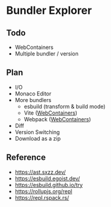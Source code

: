 # Bundler Explorer

## Todo

- WebContainers
- Multiple bundler / version

## Plan

- I/O
- Monaco Editor
- More bundlers
  - esbuild (transform & build mode)
  - Vite ([WebContainers](https://webcontainers.io/))
  - Webpack ([WebContainers](https://webcontainers.io/))
- Diff
- Version Switching
- Download as a zip

## Reference

- https://ast.sxzz.dev/
- https://esbuild.egoist.dev/
- https://esbuild.github.io/try
- https://rollupjs.org/repl
- https://repl.rspack.rs/
